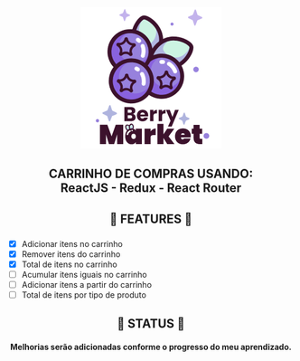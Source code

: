 
<p align="center">
  <a href="https://shopping-cart-with-react-redux.vercel.app/">
    <img src="https://github.com/4lex-passos/Shopping-Cart-with-React-Redux/blob/main/public/images/README_LOGO.png" />
  </a>
</p>

<h2 align="center">
   CARRINHO DE COMPRAS USANDO: </br>
   ReactJS - Redux - React Router
</h2>

<h2 align="center">
  🍇 FEATURES 🍇
</h2>

###

- [x] Adicionar itens no carrinho
- [x] Remover itens do carrinho
- [x] Total de itens no carrinho
- [ ] Acumular itens iguais no carrinho
- [ ] Adicionar itens a partir do carrinho
- [ ] Total de itens por tipo de produto

<h2 align="center">
  🍇 STATUS 🍇
</h2>
<h4 align="center">
  Melhorias serão adicionadas conforme o progresso do meu aprendizado.
</h4>
